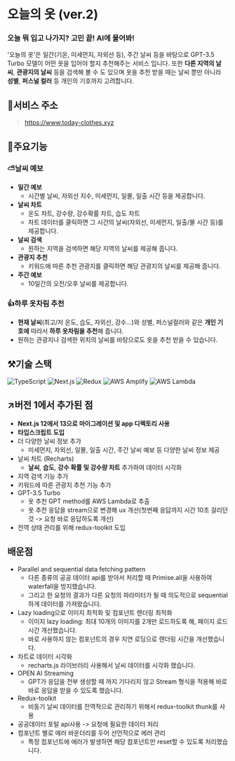 # 오늘의 옷 (ver.2)
### 오늘 뭐 입고 나가지? 고민 끝! AI에 물어봐!  
'오늘의 옷'은 일간(기온, 미세먼지, 자외선 등), 주간 날씨 등을 바탕으로 GPT-3.5 Turbo 모델이 어떤 옷을 입어야 할지 추천해주는 서비스 입니다.
또한 **다른 지역의 날씨**, **관광지의 날씨** 등을 검색해 볼 수 도 있으며 옷을 추천 받을 때는 날씨 뿐만 아니라 **성별**, **퍼스널 컬러** 등 개인의 기호까지 고려합니다.  

## 📑서비스 주소
>https://www.today-clothes.xyz

## 🌟주요기능
### ⛅날씨 예보
- **일간 예보**
  - 시간별 날씨, 자외선 지수, 미세먼지, 일몰, 일출 시간 등을 제공합니다.
- **날씨 차트**
    - 온도 차트, 강수량, 강수확률 차트, 습도 차트
    - 차트 데이터를 클릭하면 그 시간의 날씨(자외선, 미세먼지, 일출/몰 시간 등)를 제공합니다.
- **날씨 검색**
  - 원하는 지역을 검색하면 해당 지역의 날씨를 제공해 줍니다.
- **관광지 추천**
  - 키워드에 따른 추천 관광지를 클릭하면 해당 관광지의 날씨를 제공해 줍니다.
- **주간 예보**
  - 10일간의 오전/오후 날씨를 제공합니다.

### 👍하루 옷차림 추천
- **현재 날씨**(최고/저 온도, 습도, 자외선, 강수...)와 성별, 퍼스널컬러와 같은 **개인 기호에** 따라서 **하루 옷차림을 추천**해 줍니다.
- 원하는 관광지나 검색한 위치의 날씨를 바탕으로도 옷을 추천 받을 수 있습니다.
## ⚒️기술 스택
![TypeScript](https://img.shields.io/badge/TypeScript-3178C6?style=flat-square&logo=typescript&logoColor=white)
![Next.js](https://img.shields.io/badge/Next.js-000000?style=flat-square&logo=nextdotjs&logoColor=white)
![Redux](https://img.shields.io/badge/Redux-764ABC?style=flat-square&logo=redux&logoColor=white)
![AWS Amplify](https://img.shields.io/badge/Amplify-FF9900?style=flat-square&logo=awsamplify&logoColor=white)
![AWS Lambda](https://img.shields.io/badge/Lambda-FF9900?style=flat-square&logo=awslambda&logoColor=white)

## ↗️버전 1에서 추가된 점
- **Next.js 12에서 13으로 마이그레이션 및 app 디렉토리 사용**
- **타입스크립트 도입**
- 더 다양한 날씨 정보 추가
   - 미세먼지, 자외선, 일몰, 일출 시간, 주간 날씨 예보 등 다양한 날씨 정보 제공
- 날씨 차트 (Recharts)
  - **날씨**, **습도**, **강수 확률 및 강수량 차트** 추가하여 데이터 시각화
- 지역 검색 기능 추가
- 키워드에 따른 관광지 추천 기능 추가
- GPT-3.5 Turbo
  - 옷 추천 GPT method를 AWS Lambda로 추출
  - 옷 추천 응답을 stream으로 변경해 ux 개선(첫번째 응답까지 시간 10초 걸리던 것 -> 요청 바로 응답하도록 개선)
- 전역 상태 관리를 위해 redux-toolkit 도입
## 배운점
- Parallel and sequential data fetching pattern
  - 다른 종류의 공공 데이터 api를 받아서 처리할 때 Primise.all을 사용하여 waterfall을 방지했습니다.
  - 그리고 한 요청의 결과가 다른 요청의 파라미터가 될 때 의도적으로 sequential하게 데이터를 가져왔습니다.
- Lazy loading으로 이미지 최적화 및 컴포넌트 렌더링 최적화
  - 이미지 lazy loading: 최대 10개의 이미지를 2개만 로드하도록 해, 페이지 로드시간 개선했습니다.
  - 바로 사용하지 않는 컴포넌트의 경우 지연 로딩으로 렌더링 시간을 개선했습니다.
- 차트로 데이터 시각화
  - recharts.js 라이브러리 사용해서 날씨 데이터를 시각화 했습니다.
- OPEN AI Streaming
  - GPT가 응답을 전부 생성할 때 까지 기다리지 않고 Stream 형식을 적용해 바로바로 응답을 받을 수 있도록 했습니다.
- Redux-toolkit
  - 비동기 날씨 데이터를 전역적으로 관리하기 위해서 redux-toolkit thunk를 사용
- 공공데이터 포털 api사용 -> 요청에 필요한 데이터 처리
- 컴포넌트 별로 에러 바운더리를 두어 선언적으로 에러 관리
  - 특정 컴포넌트에 에러가 발생하면 해당 컴포넌트만 reset할 수 있도록 처리했습니다.
